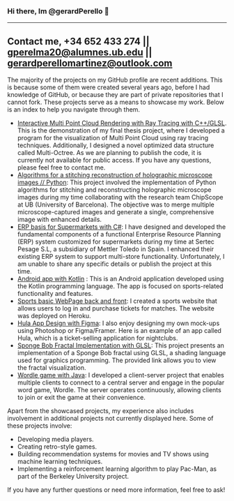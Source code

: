 ### Hi there, Im @gerardPerello 👋

---

## Contact me, +34 652 433 274 || gperelma20@alumnes.ub.edu || gerardperellomartinez@outlook.com

The majority of the projects on my GitHub profile are recent additions. This is because some of them were created several years ago, before I had knowledge of GitHub, or because they are part of private repositories that I cannot fork. These projects serve as a means to showcase my work. Below is an index to help you navigate through them.

- [Interactive Multi Point Cloud Rendering with Ray Tracing with C++/GLSL](https://github.com/gerardPerello/InteractiveMultiPointCloudRenderingWithRayTracingPublic). This is the demonstration of my final thesis project, where I developed a program for the visualization of Multi Point Cloud using ray tracing techniques. Additionally, I designed a novel optimized data structure called Multi-Octree. As we are planning to publish the code, it is currently not available for public access. If you have any questions, please feel free to contact me.
- [Algorithms for a stitching reconstruction of holographic microscope images // Python](https://github.com/gerardPerello/AlgorithmsForStitchingReconstructionHolographicMicroscopePublic): This project involved the implementation of Python algorithms for stitching and reconstructing holographic microscope images during my time collaborating with the research team ChipScope at UB (University of Barcelona). The objective was to merge multiple microscope-captured images and generate a single, comprehensive image with enhanced details.
- [ERP basis for Supermarkets with C#](https://github.com/gerardPerello/ERPBasisForSupermarketsPublic): I have designed and developed the fundamental components of a functional Enterprise Resource Planning (ERP) system customized for supermarkets during my time at Sertec Pesage S.L, a subsidiary of Mettler Toledo in Spain. I enhanced their existing ERP system to support multi-store functionality. Unfortunately, I am unable to share any specific details or publish the project at this time.
- [Android app with Kotlin](https://github.com/gerardPerello/AndroidSportsApp) : This is an Android application developed using the Kotlin programming language. The app is focused on sports-related functionality and features.
- [Sports basic WebPage back and front](https://github.com/gerardPerello/SportsBasicWebPage): I created a sports website that allows users to log in and purchase tickets for matches. The website was deployed on Heroku.
- [Hula App Design with Figma](https://framer.com/share/Hula-V-1--wx1mVPIsYdUTuJHfFHiU/df17ngMoi): I also enjoy designing my own mock-ups using Photoshop or Figma/Framer. Here is an example of an app called Hula, which is a ticket-selling application for nightclubs.
- [Sponge Bob Fractal Implementation with GLSL](https://www.shadertoy.com/view/fdKyWz): This project presents an implementation of a Sponge Bob fractal using GLSL, a shading language used for graphics programming. The provided link allows you to view the fractal visualization.
- [Wordle game with Java](https://github.com/gerardPerello/WordleWithJava): I developed a client-server project that enables multiple clients to connect to a central server and engage in the popular word game, Wordle. The server operates continuously, allowing clients to join or exit the game at their convenience.


Apart from the showcased projects, my experience also includes involvement in additional projects not currently displayed here. Some of these projects involve:

- Developing media players.
- Creating retro-style games.
- Building recommendation systems for movies and TV shows using machine learning techniques.
- Implementing a reinforcement learning algorithm to play Pac-Man, as part of the Berkeley University project.

If you have any further questions or need more information, feel free to ask!
